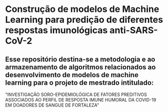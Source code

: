 # Construção de modelos de Machine Learning para predição de diferentes respostas imunológicas anti-SARS-CoV-2

## Esse repositório destina-se a metodologia e ao armazenamento de algoritmos relacionados ao desenvolvimento de modelos de machine learning para o projeto de mestrado intitulado:
"INVESTIGAÇÃO SORO-EPIDEMIOLÓGICA DE FATORES PREDITIVOS ASSOCIADOS AO PERFIL DE RESPOSTA IMUNE HUMORAL DA COVID-19 EM DOADORES DE SANGUE DE FORTALEZA"
